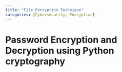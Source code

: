 ```yaml
---
title: "File Encryption Technique"
categories: [Cybersecurity, Encryption]
---
```


# Password Encryption and Decryption using Python cryptography

